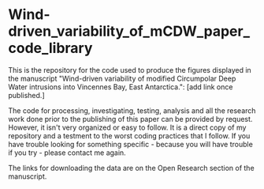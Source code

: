 # Wind-driven_variability_of_mCDW_paper_code_library
This is the repository for the code used to produce the figures displayed in the manuscript "Wind-driven variability of modified Circumpolar Deep Water intrusions into Vincennes Bay, East Antarctica.": [add link once published.]

The code for processing, investigating, testing, analysis and all the research work done prior to the publishing of this paper can be provided by request. However, it isn't very organized or easy to follow. It is a direct copy of my repository and a testment to the worst coding practices that I follow. If you have trouble looking for something specific - because you will have trouble if you try - please contact me again. 

The links for downloading the data are on the Open Research section of the manuscript.
